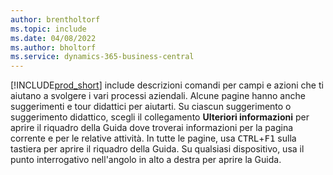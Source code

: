 ```yaml
---
author: brentholtorf
ms.topic: include
ms.date: 04/08/2022
ms.author: bholtorf
ms.service: dynamics-365-business-central
---
```

[!INCLUDE[prod_short](prod_short.md)] include descrizioni comandi per campi e azioni che ti aiutano a svolgere i vari processi aziendali. Alcune pagine hanno anche suggerimenti e tour didattici per aiutarti. Su ciascun suggerimento o suggerimento didattico, scegli il collegamento **Ulteriori informazioni** per aprire il riquadro della Guida dove troverai informazioni per la pagina corrente e per le relative attività. In tutte le pagine, usa <kbd>CTRL</kbd>+<kbd>F1</kbd> sulla tastiera per aprire il riquadro della Guida. Su qualsiasi dispositivo, usa il punto interrogativo nell'angolo in alto a destra per aprire la Guida.  
